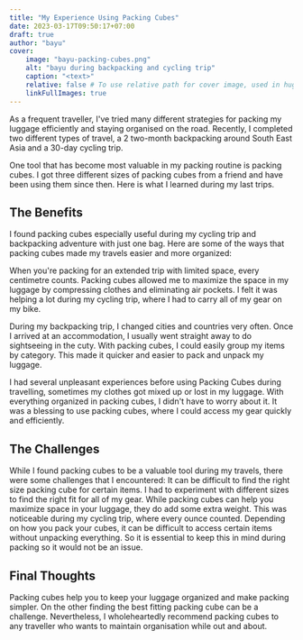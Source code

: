 ```yaml
---
title: "My Experience Using Packing Cubes"
date: 2023-03-17T09:50:17+07:00
draft: true
author: "bayu"
cover:
    image: "bayu-packing-cubes.png"
    alt: "bayu during backpacking and cycling trip"
    caption: "<text>"
    relative: false # To use relative path for cover image, used in hugo Page-bundles
    linkFullImages: true
---
```

As a frequent traveller, I've tried many different strategies for packing my luggage efficiently and staying organised on the road. Recently, I completed two different types of travel, a 2 two-month backpacking around South East Asia and a 30-day cycling trip.

One tool that has become most valuable in my packing routine is packing cubes. I got three different sizes of packing cubes from a friend and have been using them since then. Here is what I learned during my last trips.

## The Benefits

I found packing cubes especially useful during my cycling trip and backpacking adventure with just one bag. Here are some of the ways that packing cubes made my travels easier and more organized:

When you're packing for an extended trip with limited space, every centimetre counts. Packing cubes allowed me to maximize the space in my luggage by compressing clothes and eliminating air pockets. I felt it was helping a lot during my cycling trip, where I had to carry all of my gear on my bike.

During my backpacking trip, I changed cities and countries very often. Once I arrived at an accommodation, I usually went straight away to do sightseeing in the cuty. With packing cubes, I could easily group my items by category. This made it quicker and easier to pack and unpack my luggage.

I had several unpleasant experiences before using Packing Cubes during travelling, sometimes my clothes got mixed up or lost in my luggage. With everything organized in packing cubes, I didn't have to worry about it. It was a blessing to use packing cubes, where I could access my gear quickly and efficiently.

## The Challenges

While I found packing cubes to be a valuable tool during my travels, there were some challenges that I encountered: It can be difficult to find the right size packing cube for certain items. I had to experiment with different sizes to find the right fit for all of my gear. While packing cubes can help you maximize space in your luggage, they do add some extra weight. This was noticeable during my cycling trip, where every ounce counted. Depending on how you pack your cubes, it can be difficult to access certain items without unpacking everything. So it is essential to keep this in mind during packing so it would not be an issue.

## Final Thoughts

Packing cubes help you to keep your luggage organized and make packing simpler. On the other finding the best fitting packing cube can be a challenge. Nevertheless, I wholeheartedly recommend packing cubes to any traveller who wants to maintain organisation while out and about.

